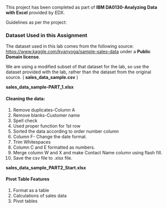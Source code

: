 This project has been completed as part of **IBM DA0130-Analyzing Data with Excel** provided by EDX.

Guidelines as per the project: 

### Dataset Used in this Assignment

The dataset used in this lab comes from the following source: https://www.kaggle.com/kyanyoga/sample-sales-data under a **Public Domain license**.

We are using a modified subset of that dataset for the lab, so use the dataset provided with the lab, rather than the dataset from the original source. 
( **sales_data_sample.csv** )

**sales_data_sample-PART_1.xlsx**

#### Cleaning the data:
1. Remove duplicates-Column A
2. Remove blanks-Customer name
3. Spell check
4. Used proper function for 1st row
5. Sorted the data according to order number column
6. Column F- Change the date format.
7. Trim Whitespaces
8. Column C and E formatted as numbers.
9. Merge column W and X and make Contact Name column using flash fill.
10. Save the csv file to .xlsx file.

**sales_data_sample_PART2_Start.xlsx**

#### Pivot Table Features
1. Format as a table
2. Calculations of sales data
3. Pivot tables
